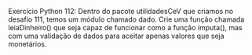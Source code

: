 Exercício Python 112: Dentro do pacote utilidadesCeV que criamos no desafio 111, temos um módulo chamado dado. Crie uma função chamada leiaDinheiro() que seja capaz de funcionar como a função imputa(), mas com uma validação de dados para aceitar apenas valores que seja monetários.
